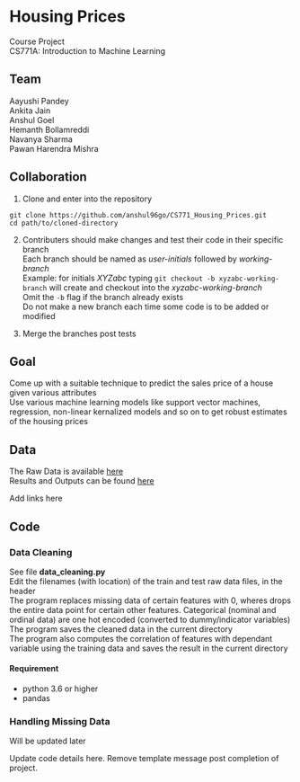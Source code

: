 Housing Prices
==============

Course Project  
CS771A: Introduction to Machine Learning

Team
----

Aayushi Pandey  
Ankita Jain  
Anshul Goel  
Hemanth Bollamreddi  
Navanya Sharma  
Pawan Harendra Mishra

Collaboration
------------

1. Clone and enter into the repository  
```
git clone https://github.com/anshul96go/CS771_Housing_Prices.git
cd path/to/cloned-directory
```

2. Contributers should make changes and test their code in their specific branch  
Each branch should be named as *user-initials* followed by *working-branch*  
Example: for initials *XYZabc* typing `git checkout -b xyzabc-working-branch` will create and checkout into the *xyzabc-working-branch*  
Omit the `-b` flag if the branch already exists  
Do not make a new branch each time some code is to be added or modified

3. Merge the branches post tests

Goal
----

Come up with a suitable technique to predict the sales price of a house given various attributes  
Use various machine learning models like support vector machines, regression, non-linear kernalized models and so on to get robust estimates of the housing prices

Data
-----
The Raw Data is available [here](https://www.kaggle.com/c/house-prices-advanced-regression-techniques/data)  
Results and Outputs can be found [here](https://drive.google.com/drive/folders/1W2xhJBTJ_nndlCDLJPFl-mL6uXBBLkCw?usp=sharing)

Add links here

Code
----

### Data Cleaning

See file **data_cleaning.py**  
Edit the filenames (with location) of the train and test raw data files, in the header  
The program replaces missing data of certain features with 0, wheres drops the entire data point for certain other features. Categorical (nominal and ordinal data) are one hot encoded (converted to dummy/indicator variables)  
The program saves the cleaned data in the current directory  
The program also computes the correlation of features with dependant variable using the training data and saves the result in the current directory  


#### Requirement

* python 3.6 or higher
* pandas

### Handling Missing Data

Will be updated later

Update code details here. Remove template message post completion of project.

